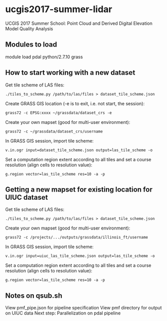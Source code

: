 # ucgis2017-summer-lidar
UCGIS 2017 Summer School: Point Cloud and  Derived Digital Elevation Model Quality Analysis

## Modules to load

module load pdal python/2.7.10 grass

## How to start working with a new dataset

Get tile scheme of LAS files:

    ./tiles_to_scheme.py /path/to/las/files > dataset_tile_scheme.json

Create GRASS GIS location (-e is to exit, i.e. not start, the session):

    grass72 -c EPSG:xxxx ~/grassdata/dataset_crs -e

Create your own mapset (good for multi-user environment):

    grass72 -c ~/grassdata/dataset_crs/username

In GRASS GIS session, import tile scheme:

    v.in.ogr input=dataset_tile_scheme.json output=las_tile_scheme -o

Set a computation region extent according to all tiles and set a course
resolution (align cells to resolution value):

    g.region vector=las_tile_scheme res=10 -a -p

## Getting a new mapset for existing location for UIUC dataset

Get tile scheme of LAS files:

    ./tiles_to_scheme.py /path/to/las/files > dataset_tile_scheme.json

Create your own mapset (good for multi-user environment):

    grass72 -c /projects/.../outputs/grassdata/illinois_ft/username

In GRASS GIS session, import tile scheme:

    v.in.ogr input=uiuc_las_tile_scheme.json output=las_tile_scheme -o

Set a computation region extent according to all tiles and set a course
resolution (align cells to resolution value):

    g.region vector=las_tile_scheme res=10 -a -p
 
 
 ## Notes on qsub.sh 
 View pmf_pipe.json for pipeline specification
 View pmf directory for output on UIUC data
 Next step: Parallelization on pdal pipeline 
